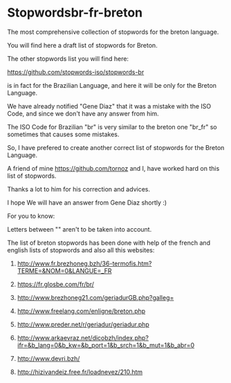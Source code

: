 # Stopwordsbr-fr-breton
The most comprehensive collection of stopwords for the breton language.

You will find here a draft list of stopwords for Breton.


The other stopwords list you will find here:

https://github.com/stopwords-iso/stopwords-br

is in fact for the Brazilian Language, and here it will be only for the Breton Language.

We have already notified "Gene Diaz" that it was a mistake with the ISO Code, and since we don't have any answer from him.

The ISO Code for Brazilian "br" is very similar to the breton one "br_fr" so sometimes that causes some mistakes.

So, I have prefered to create another correct list of stopwords for the Breton Language.

A friend of mine https://github.com/tornoz and I, have worked hard on this list of stopwords.

Thanks a lot to him for his correction and advices.

I hope We will have an answer from Gene Diaz shortly :)

For you to know:

Letters between "" aren't to be taken into account.

The list of breton stopwords has been done with help of the french and english lists of stopwords and also all this websites:

1. http://www.fr.brezhoneg.bzh/36-termofis.htm?TERME=&NOM=0&LANGUE=_FR

2. https://fr.glosbe.com/fr/br/

3. http://www.brezhoneg21.com/geriadurGB.php?galleg=

4. http://www.freelang.com/enligne/breton.php

5. http://www.preder.net/r/geriadur/geriadur.php

6. http://www.arkaevraz.net/dicobzh/index.php?ifr=&b_lang=0&b_kw=&b_port=1&b_srch=1&b_mut=1&b_abr=0

7. http://www.devri.bzh/

8. http://hizivandeiz.free.fr/loadnevez/210.htm

